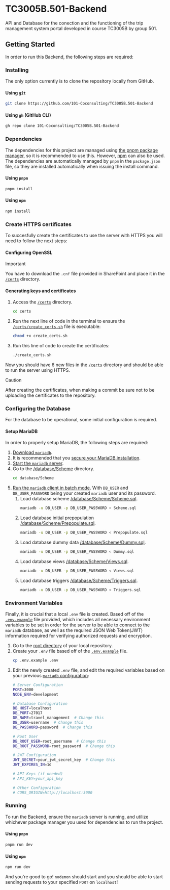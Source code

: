 # TC3005B.501-Backend

API and Database for the conection and the functioning of the trip management system portal developed in course TC3005B by group 501.

## Getting Started

In order to run this Backend, the following steps are required:

### Installing

The only option currently is to clone the repository locally from GitHub.

#### Using `git`

```sh
git clone https://github.com/101-Coconsulting/TC3005B.501-Backend
```

#### Using `gh` (GitHub CLI)

```sh
gh repo clone 101-Coconsulting/TC3005B.501-Backend
```

### Dependencies

The dependencies for this project are managed using [the pnpm package manager](https://pnpm.io/), so it is recommended to use this. However, [npm](https://www.npmjs.com/) can also be used. The dependencies are automatically managed by `pnpm` in the `package.json` file, so they are installed automatically when issuing the install command.

#### Using `pnpm`

```sh
pnpm install
```

#### Using `npm`

```sh
npm install
```

### Create HTTPS certificates

To succesfully create the certificates to use the server with HTTPS you will need to follow the next steps:

#### Configuring OpenSSL

> [!Important]
> You have to download the `.cnf` file provided in SharePoint and place it in the [`/certs`](/certs) directory.

#### Generating keys and certificates

1. Access the [`/certs`](/certs) directory.

    ```sh
    cd certs
    ```

2. Run the next line of code in the terminal to ensure the [`/certs/create_certs.sh`](/certs/create_certs.sh) file is executable:

    ```sh
    chmod +x create_certs.sh
    ```

3. Run this line of code to create the certificates:

    ```sh
    ./create_certs.sh
    ```

Now you should have 6 new files in the [`/certs`](/certs) directory and should be able to run the server using HTTPS.

> [!Caution]
> After creating the certificates, when making a commit be sure not to be uploading the certificates to the repository.

### Configuring the Database

For the database to be operational, some initial configuration is required.

#### Setup MariaDB

In order to properly setup MariaDB, the following steps are required:

1. [Download `mariadb`](https://mariadb.com/kb/en/where-to-download-mariadb/).
2. It is recommended that you [secure your MariaDB installation](https://mariadb.com/kb/en/mysql_secure_installation/).
3. [Start the `mariadb` server](https://mariadb.com/kb/en/starting-and-stopping-mariadb-automatically/).
4. Go to the [/database/Scheme](/database/Scheme) directory.
    ```sh
    cd database/Scheme
    ```
5. [Run the `mariadb` client in batch mode](https://mariadb.com/kb/en/mariadb-command-line-client/). With `DB_USER` and `DB_USER_PASSWORD` being your created `mariadb` user and its password.
    1. Load database scheme [/database/Scheme/Scheme.sql](/database/Scheme/Scheme.sql).
        ```sh
        mariadb -u DB_USER -p DB_USER_PASSWORD < Scheme.sql
        ```
    2. Load database initial prepopulation [/database/Scheme/Prepopulate.sql](/database/Scheme/Prepopulate.sql).
        ```sh
        mariadb -u DB_USER -p DB_USER_PASSWORD < Prepopulate.sql
        ```
    3. Load database dummy data [/database/Scheme/Dummy.sql](/database/Scheme/Dummy.sql).
        ```sh
        mariadb -u DB_USER -p DB_USER_PASSWORD < Dummy.sql
        ```
    4. Load database views [/database/Scheme/Views.sql](/database/Scheme/Views.sql).
        ```sh
        mariadb -u DB_USER -p DB_USER_PASSWORD < Views.sql
        ```
    5. Load database triggers [/database/Scheme/Triggers.sql](/database/Scheme/Triggers.sql).
        ```sh
        mariadb -u DB_USER -p DB_USER_PASSWORD < Triggers.sql
        ```

### Environment Variables

Finally, it is crucial that a local `.env` file is created. Based off of the [`.env.example`](/.env.example) file provided, which includes all necessary environment variables to be set in order for the server to be able to connect to the `mariadb` database, as well as the required JSON Web Token(JWT) information required for verifying authorized requests and encryption.

1. Go to the [root directory](/) of your local repository.
2. Create your `.env` file based off of the [`.env.example`](/.env.example) file.
    ```sh
    cp .env.example .env
    ```
3. Edit the newly created `.env` file, and edit the required variables based on your previous [`mariadb` configuration](#configuring-the-database):
    ```sh
    # Server Configuration
    PORT=3000
    NODE_ENV=development

    # Database Configuration
    DB_HOST=localhost
    DB_PORT=27017
    DB_NAME=travel_management  # Change this
    DB_USER=username  # Change this
    DB_PASSWORD=password  # Change this

    # Root User
    DB_ROOT_USER=root_username  # Change this
    DB_ROOT_PASSWORD=root_password  # Change this

    # JWT Configuration
    JWT_SECRET=your_jwt_secret_key  # Change this
    JWT_EXPIRES_IN=1d

    # API Keys (if needed)
    # API_KEY=your_api_key

    # Other Configuration
    # CORS_ORIGIN=http://localhost:3000
    ```

### Running

To run the Backend, ensure the `mariadb` server is running, and utilize whichever package manager you used for dependencies to run the project.

#### Using `pnpm`

```sh
pnpm run dev
```

#### Using `npm`

```sh
npm run dev
```

And you're good to go! `nodemon` should start and you should be able to start sending requests to your specified `PORT` on `localhost`!
